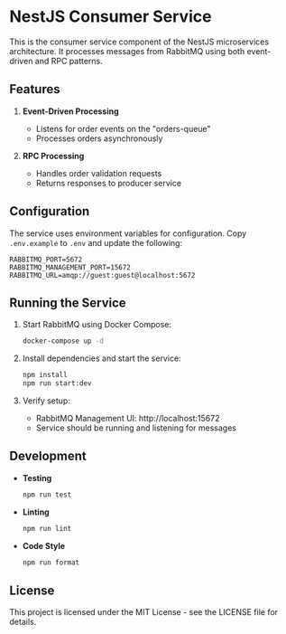 # NestJS Consumer Service

This is the consumer service component of the NestJS microservices architecture. It processes messages from RabbitMQ using both event-driven and RPC patterns.

## Features

1. **Event-Driven Processing**
   - Listens for order events on the "orders-queue"
   - Processes orders asynchronously

2. **RPC Processing**
   - Handles order validation requests
   - Returns responses to producer service

## Configuration

The service uses environment variables for configuration. Copy `.env.example` to `.env` and update the following:

```env
RABBITMQ_PORT=5672
RABBITMQ_MANAGEMENT_PORT=15672
RABBITMQ_URL=amqp://guest:guest@localhost:5672
```

## Running the Service

1. Start RabbitMQ using Docker Compose:
   ```bash
   docker-compose up -d
   ```

2. Install dependencies and start the service:
   ```bash
   npm install
   npm run start:dev
   ```

3. Verify setup:
   - RabbitMQ Management UI: http://localhost:15672
   - Service should be running and listening for messages

## Development

- **Testing**
  ```bash
  npm run test
  ```

- **Linting**
  ```bash
  npm run lint
  ```

- **Code Style**
  ```bash
  npm run format
  ```

## License

This project is licensed under the MIT License - see the LICENSE file for details.
